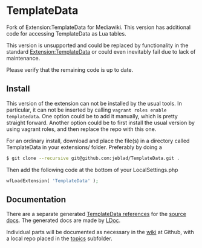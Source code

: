 # TemplateData

Fork of Extension:TemplateData for Mediawiki. This version has additional code for accessing TemplateData as Lua tables.

This version is unsupported and could be replaced by functionality in the standard [Extension:TemplateData](https://mediawiki.org/wiki/Extension:TemplateData) or could even inevitably fail due to lack of maintenance.

Please verify that the remaining code is up to date.

## Install

This version of the extension can not be installed by the usual tools. In particular, it can not be inserted by calling `vagrant roles enable templatedata`. One option could be to add it manually, which is pretty straight forward. Another option could be to first install the usual version by using vagrant roles, and then replace the repo with this one.

For an ordinary install, download and place the file(s) in a directory called TemplateData in your extensions/ folder. Preferably by doing a

```bash
$ git clone --recursive git@github.com:jeblad/TemplateData.git .
```

Then add the following code at the bottom of your LocalSettings.php

```php
wfLoadExtension( 'TemplateData' );
```
## Documentation

There are a separate generated [TemplateData references](https://jeblad.github.io/TemplateData/mw.templatedata.html) for the [source docs](docs/). The generated docs are made by [LDoc](https://stevedonovan.github.io/ldoc/manual/doc.md.html).

Individual parts will be documented as necessary in the [wiki](https://github.com/jeblad/TemplateData/wiki) at Github, with a local repo placed in the [topics](./topics) subfolder.
